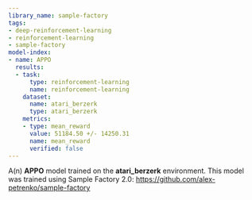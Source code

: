 ```yaml
---
library_name: sample-factory
tags:
- deep-reinforcement-learning
- reinforcement-learning
- sample-factory
model-index:
- name: APPO
  results:
  - task:
      type: reinforcement-learning
      name: reinforcement-learning
    dataset:
      name: atari_berzerk
      type: atari_berzerk
    metrics:
    - type: mean_reward
      value: 51184.50 +/- 14250.31
      name: mean_reward
      verified: false
---
```


A(n) **APPO** model trained on the **atari_berzerk** environment.
This model was trained using Sample Factory 2.0: https://github.com/alex-petrenko/sample-factory
    